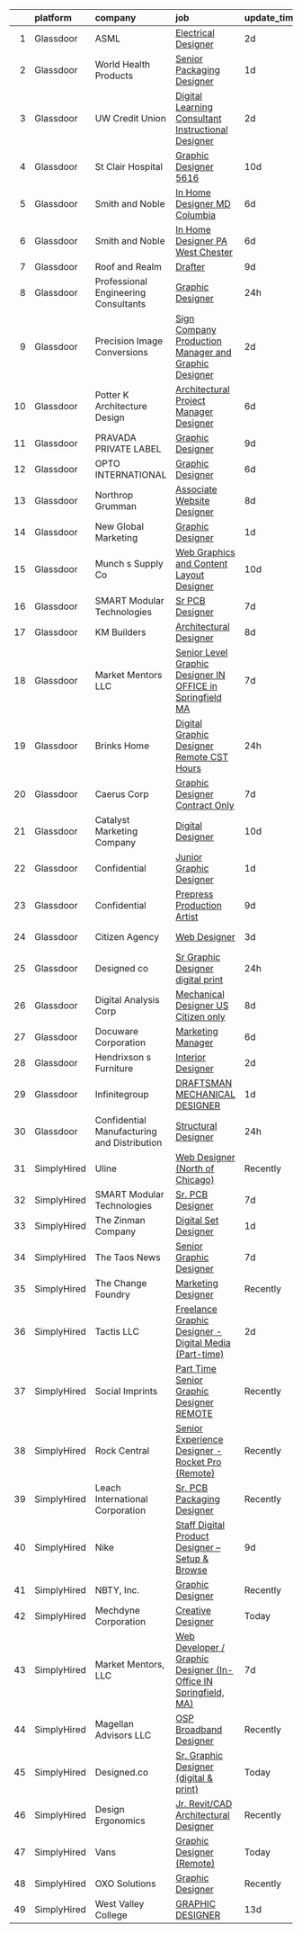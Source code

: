 

|    | platform    | company                                     | job                                                                                                                                                                                                                                                                                                                                                                                                                                                                                                                                                                                                                                                                                                                                                                                                                                                                                                                                                                                                                                                                                                                                                                                                                                                                                                                   | update_time   | location           |
|---:|:------------|:--------------------------------------------|:----------------------------------------------------------------------------------------------------------------------------------------------------------------------------------------------------------------------------------------------------------------------------------------------------------------------------------------------------------------------------------------------------------------------------------------------------------------------------------------------------------------------------------------------------------------------------------------------------------------------------------------------------------------------------------------------------------------------------------------------------------------------------------------------------------------------------------------------------------------------------------------------------------------------------------------------------------------------------------------------------------------------------------------------------------------------------------------------------------------------------------------------------------------------------------------------------------------------------------------------------------------------------------------------------------------------|:--------------|:-------------------|
|  1 | Glassdoor   | ASML                                        | [Electrical Designer](https://www.glassdoor.com/partner/jobListing.htm?pos=124&ao=1110586&s=58&guid=000001832113abb6b822c6cbd8b2aa22&src=GD_JOB_AD&t=SR&vt=w&cs=1_865fa917&cb=1662707281428&jobListingId=1008121527031&cpc=0EE5FEE5411F3FCE&jrtk=3-0-1gcgh7b42kbnk801-1gcgh7b4kgrhs800-295239279053e61a--6NYlbfkN0A_DDXJpBmDjNhNk0SonxKsswszHAivHatKsF66mYTBckqD-QpN2x_Eg5gpwpQK1THmTJrbACfz0wUOy8ZYtDPQHOR-MM2AVnp-klGTZy2IK_AOmKo5JkUVNencJc7_FZeyYhrt1uY8oW6pD_3N2RzkXQS_n4Dv5D8eMF4d1Z3tQxk1HxU34o2Jl_yJ3Y8Ef8dfuaZ_gwMo-4objHBuiuuheTD81CQ_vU97wJwjiEQkUy4DmLKWw3yYxkZD6uDcQ-ei0qobpzSIW_CJjsbXoEyqov0obXHB7LXIxV9Yn1pU5Gr7_gGFWxwt97qao81zyWpaBrLg5fO6BHhZZOmPqSAdItYX_sl6kXmRjxk6VPWRx6JBQjFV5sdGuGXL-EX6wPpWf29GCWtM0jnOsTm1aYYEzz4lV634eO0la-wnEO3LMRHlgzgU1Afv9Pn-5D0tl_slR3Yu6-N_po063KEqNmRclj5cYvHDLCXpVzMDhT3XcgrFSKs3eQ5KxlQGexXI4NkqWmlnr5gyIjLaTGF12q-Puw-zgrcAo6qPrzR9TrUaYxpsqWyKmb_AcUMljni9Mn6-AEsp1DVTgcVFzXdvejxBy-aGiRI7KjfMLN67ULrbeuauoYeEcqGm53zhuzLo__1fhBKZ7ac_P1RAskGRRQS0)                                                                                                                                                                                                                                                                                                             | 2d            | San Jose, CA       |
|  2 | Glassdoor   | World Health Products                       | [Senior Packaging Designer](https://www.glassdoor.com/partner/jobListing.htm?pos=109&ao=1110586&s=58&guid=000001832113abb6b822c6cbd8b2aa22&src=GD_JOB_AD&t=SR&vt=w&ea=1&cs=1_7d762d50&cb=1662707281426&jobListingId=1008123178694&cpc=2721CBE9C88BCF36&jrtk=3-0-1gcgh7b42kbnk801-1gcgh7b4kgrhs800-346e9d51ac82b841--6NYlbfkN0CtwOkgDuej6vPfWODMxjOIyNEohQmdYMppGq8y8dOpBjbpduG2qn5BnHZBBP0BbD5bE-dsZTn3myr-dORPETfxU9LTTkZVnC6PwBwBUm2Q_Lp8CHkIqrgNcXD4XxIIATpYfsB6InobfmQ-XjZ3Ci0LQ25Axm2VWABOQ-lZYup8_Xik72YHIqW6cLcDfGEElux1A8BGxJsnqvxqDy8O17MFmC9Yw1-T7T_8-BtMutBfUk6zQVqWINn4_iHIoiOT_XYlVJT1H0xJHWNvzURi-rIycF5gLCqYJMNzZ6fB2_SinVJw-urqm1hWPX-WeJp1KO1fiNtcCrnfhiW5M9YBHZFrrJ2GPy0Sbdxddmal6_11ZKa-Fboi5WusLLhcDlVxpCKhl4t78iWvSeXltWn00WOJiDcQDyOCbFiE5eXE7Q0bC4tO_6_GAcln0mphhLJMQklcwOjFKjDTMZ42vrT9WjMkY6HjBYJO_XARDVTV8pm2dwqCo3DKle80qRkB2LHyZ21c5z8983xmDIkNp9-jS-92)                                                                                                                                                                                                                                                                                                                                                                                                                                  | 1d            | Monroe, CT         |
|  3 | Glassdoor   | UW Credit Union                             | [Digital Learning Consultant  Instructional Designer ](https://www.glassdoor.com/partner/jobListing.htm?pos=113&ao=1110586&s=58&guid=000001832113abb6b822c6cbd8b2aa22&src=GD_JOB_AD&t=SR&vt=w&cs=1_cc8cc7de&cb=1662707281426&jobListingId=1008121012919&cpc=3ED39C38694E75F9&jrtk=3-0-1gcgh7b42kbnk801-1gcgh7b4kgrhs800-725bd54c2f78c967--6NYlbfkN0AU63H9uwDUTorMV5tE7tjdOhY5Vk5URx2VAQJgSQhP6gihrrVbwhDFP7HoAuPtJhrmjDuIcWtPhjWeyWZUtSVY4y454t6RqfzOslyfVjLYeN5LdPeNUyHU-NoSQfMY-t_ZQzOhbi3VTwdnd_qidKKXpPnzIs5f6mO6DrJaoEbxjGLtF83Q7tGpgyUOiPU18FSgx6_mbiEMbJu6fEO0UakaQYQ9m3DDCzZ_BqTrhgaTzmkp_q3iks-YiCtbKxozSZKvZtV4ybNWQ7S9Nzq1oVkTA0lZPAn06vwhykkctY7WERwpAzZ_TPpYJFE7FyqpP-ZlYyQeXCmSOxRiqpJE1yit6pWbfORuhziQacfWqrrb9jIzJ8ltbUdvnjgCKZQuMqK8RP55OBY-LfR4DX5M1pDccB1CX31pglb620s0ROl3QZCeqycnG70Oeis8LF10h7BdquKOPevaBbAKFzWMDsM7Bl7fHMzVYvPqjnwlOrKDulEMAF-1I42VN8MufgBrlpbswFlpL_IwjFN0zOGsHEF-lmKBQQxHDMNPIOBpHSyO2K5J7F4fxQya_KxnA-Zp5V_jBn-84M4H_0nDX-BU4K-19U4o_IZgEmgZkhfrjtBHW3NYFIILmxEQlD5xus51n4xEkQXLtKYcyZO3N135FeH-W_-9i3GCI1Eb-zcc0_twg2WFhOcjq52df5Z8BxBoWTVU1zlB2sUWErQwWIesX1s3sT2cuQdZORbvywqk94Bw9yxif0RIq-gl)                                                                                                                                                                            | 2d            | Madison, WI        |
|  4 | Glassdoor   | St  Clair Hospital                          | [Graphic Designer  5616](https://www.glassdoor.com/partner/jobListing.htm?pos=125&ao=1110586&s=58&guid=000001832113abb6b822c6cbd8b2aa22&src=GD_JOB_AD&t=SR&vt=w&cs=1_9850c3af&cb=1662707281428&jobListingId=1008101456626&cpc=9B9B026AC90BB95E&jrtk=3-0-1gcgh7b42kbnk801-1gcgh7b4kgrhs800-73950649bf72892f--6NYlbfkN0DZd8SY5uVsr0ht1Q_9z3qOr83Ud_uV0Elk6JdtckD5ozPFVdmyUjtNIWSXGJbn-ZoyTjPWEShLQKKGR9VR9BDnJ009y2fpynNBOvi7XAKIYbikP89BojKfVq5Nt98EREuMUUlymAGrmFNGyVtCDH1vDCnz9V95dP6-DeMaPiXfz7ASaDIkc7atR2Oi_zswGmvHFC3iYJ8P7ckOJq1giiOSL7Sy3ImrTbdxgcNUyi15w25krEJ_VCQ7WNaVbWrIfhE0XXOCmp54FHiMBgKN2n2PPqmNqvSs2kKUhzQFNHmX8PBphKCCW-xZQGxQwWbI8ZQLNQ2bY-nvg3S8BW9v8qjDayjHi4rGB6is1wOpDjyDzVnoIU0GX1ALJn8mCvhI0A06zhhwxpxNrzxElifIX85HvkzH7Q1sfr44G2azvN6vXva6u4cyBnOj2ZTe8nQcNNIiuromyxWyizjilTw6oaXXKcC1yOfo2FGpaDEe2WkoKg7NmevT025lLP8ZuqnKWwAFdN6mTeYzBw%3D%3D)                                                                                                                                                                                                                                                                                                                                                                                                                                              | 10d           | Pittsburgh, PA     |
|  5 | Glassdoor   | Smith and Noble                             | [In Home Designer   MD  Columbia](https://www.glassdoor.com/partner/jobListing.htm?pos=130&ao=1110586&s=58&guid=000001832113abb6b822c6cbd8b2aa22&src=GD_JOB_AD&t=SR&vt=w&cs=1_dcddba62&cb=1662707281428&jobListingId=1008114466237&cpc=C0660463CA5A7C96&jrtk=3-0-1gcgh7b42kbnk801-1gcgh7b4kgrhs800-bae2ea828b8b1f66--6NYlbfkN0DiteVzwxKt5XpbO_HNFaH6bkoVIZagt5NsnjO-JWf9huanGmGPZpDcSCVnIB84EOk0yzK1gmLLtABUVuuzhyzPVML-yJK3ea0rKqjylCQghmJn9V6jWOv7uyNLaKFapNIL0XpJe-Ut0UDDgJukXx8RA62imOwOi12pqg40TVu9SD2jJBRvuKwohprjpw8b-heXZB9PnOiHY3sT9pPBPrb3TZYxbijPWdzvK--pvQG5XHQ7OjSbsy7OWio-eDAKWxO9IGnOkIcWAGs_v0epV-pHxkdk8gEFJajW0yr_Ir82zhNTLtMa6GMsrZnddTOaF0FXo1RwgiM8SzEMY1UWrClZSJwwzWV7g31dRfEKmX4t_ASNtsnRUxigehLU9whFMXvow0ogB5O9dN7KBpG8BFuNFsdAWT3UAPorzOJeGPtXQWUzizgUIX_fiCUuOuL8Riryns2xlHis7wruLhWjee83DQD38WQ8UyBfBmAeuqJ_6MlP2gWk0BTIA3Pe6V8O3BA6DB35Zj1jYhvUAWabdSjjPk96UE8N6lQUSCLOcZgcGd4WpAJ1Rmvm7IJci6UTHco5FRcAcvUHrVbe9dM3wXDwgd8xIlHKyMFdssL9_Cz8mhHCIy5vmo1fJCpY-cmkhmsXXnTmRzuHG0wuKoAoyKFmz8FdDAa6FCBvQyMPpkNDR7SOA4xHjH8xGGFjUA9EYKdufW4eHUVocWXDjTLP4KBMcDjKgX4UaqZObNvzTOqraLtIYToatPmO2t-xxFA8OWU-HT7Oaubt97agTqlXZxEqOAEmL-RjbTpsh2pNsqUOdHFx37CjzE-AOm_iA1H4rY21u-MjHuN9vaJr2nN8hT1LBVjAn8WUMFqjd0gzCA4mWHA3Fk9b0KEAZt_8xyUzNArqKgQWiPPtnn7DU6A4B4_LWOvy8AtwLqqMe5CdvwOTlQ%3D%3D)     | 6d            | Columbia, MD       |
|  6 | Glassdoor   | Smith and Noble                             | [In Home Designer   PA  West Chester](https://www.glassdoor.com/partner/jobListing.htm?pos=119&ao=1110586&s=58&guid=000001832113abb6b822c6cbd8b2aa22&src=GD_JOB_AD&t=SR&vt=w&cs=1_aca40357&cb=1662707281427&jobListingId=1008114466160&cpc=AC575CBC5C44B93A&jrtk=3-0-1gcgh7b42kbnk801-1gcgh7b4kgrhs800-66d07950af120d06--6NYlbfkN0DiteVzwxKt5XpbO_HNFaH6bkoVIZagt5NsnjO-JWf9huanGmGPZpDcSCVnIB84EOk0yzK1gmLLtH5YwYMvaPmUWsoGcamS3FENnBiNY3-8YrY--hNXLBUAvelc0HUJhpBz_aOpECAKDZGqAkJMfxszyFYUmViRHdJxspiEjJ74pSgfZx7MRbQLZf30NU4Wi37skkJQCMOtYVXIugAsdFDp_cJ0p7l0vdVy72VY34rvHthtnILTTK-JbYxonOjNuchdx5kjzgEq3niMmQqXYdqNB-MkpTIeHhZl9qNFf0tlJa6MAek0iz7rQ5Mo7MHds3V8NMiitB--HnpB5PQu-i0k-IiSvpawnupR81KEulQd9OvTFJ9qZ8Qr4X-qYjgKOSzpuXPP1-5m08YXRw4oHFaa_pzRixONR2XVQNDa-4Pcgpu_MW9Cnq7RSIb-TUAjtxDthSvfKcZB65vij21buGYg8JRml0bVNcK6kC1CBVQSQmMzdJd06WousATOXNqDRab0FxaosbhfP82m7FQazBSbPcAH5vhCp5nuQ_ZU-pb4LgpFY9yjjaIwe-2GHi00oNXG6TIN-M06cAf3VVjB_QouEsA-fatNYOLPwdiPprgsUG_-ArhcegISnxgt53TpRcHRjK9qugNs5vTOX5W-E4IF5aCWjbT-FRpMdNF9lEkAKPML_eSaf0QKnaY3W-o_rNVvkzXCRt2ItRaQsX0RYpzRWX-zdoBWHFFt13Ipn6Z7okGhykOZs6yt5bA42gjmd1WQPA7zvyCP5R7JrVYOTvthRz3e-1Fy0fCOaX2O10sbi5It_g2-F3Oxh3mqRa0oRLOBRlmya7Sn9P11u-h33RKp-sIgEmA-_9B5mEbTrbprOUngQu18bkq6YqlyET5Qhvt8TmLseyTRlWi0pBTce9FZ3TfXMa0H33zPHhxYiN55Pw%3D%3D) | 6d            | West Chester, PA   |
|  7 | Glassdoor   | Roof and Realm                              | [Drafter](https://www.glassdoor.com/partner/jobListing.htm?pos=101&ao=1110586&s=58&guid=000001832113abb6b822c6cbd8b2aa22&src=GD_JOB_AD&t=SR&vt=w&ea=1&cs=1_21d053c8&cb=1662707281425&jobListingId=1008104563183&cpc=A75C95C73A4E8B7C&jrtk=3-0-1gcgh7b42kbnk801-1gcgh7b4kgrhs800-19619410c0ba78dd--6NYlbfkN0DeyJ4CP5CzwT7broxeUwKBt3co1QwKwWitRQqJu2WRZ7VTCBHWaFrM2-mYDF6aMykelSlPyddzt0YzyiJYLLDz8FR_XrEQRwalMz12cPFDpRqCnaPYYUc435AvXrq-SjplrqD5ImXKDn6vhusMj4tPu6hAmLqn0cRsEH1R65dOwkLwgPjkb5Z2iX4Em6i7nFYjKvdm9T3y58QEaI7aXuyVMUgFV1PsFifmw2w88ZdInJzsW3Js8BrvzgVyYN6mX-C0y8PvRw-MdNqAkH00vZbX3KaPuzxMdRwBBwTdExGwGPHOVjfT-1_9hDxKLx2i7cbu-5e5DsA77xpSbLN46lJzfemUjk8o4jSSUFuyfHY337Enh3t7vR6NygM9fb18jRb6OYvt6UzDXwixxMIre7S_Th8xtlOPjwUmGt-zTuP8KXqv-VKmggStWsvGMMUp2dbv0adYsOEFQ7vvekG9TH6VDMt0-ZoibFQJZxYJJ2lOb8GjspwRJlH1s6OHGzv4t1g%3D)                                                                                                                                                                                                                                                                                                                                                                                                                                                                      | 9d            | Concord, CA        |
|  8 | Glassdoor   | Professional Engineering Consultants        | [Graphic Designer](https://www.glassdoor.com/partner/jobListing.htm?pos=116&ao=1110586&s=58&guid=000001832113abb6b822c6cbd8b2aa22&src=GD_JOB_AD&t=SR&vt=w&ea=1&cs=1_7037cc82&cb=1662707281427&jobListingId=1008126074939&cpc=B7FDC7D9565996D0&jrtk=3-0-1gcgh7b42kbnk801-1gcgh7b4kgrhs800-ef0b1edd4d4bee47--6NYlbfkN0BKrZcWZIl4Os44t7-syerLVdtm9eHRQwjolF5p431ElHOJ0R9L9bQi9t6StnYxj5fV8-B7M_5fmxCGTIm4L5bslqR0Jt1PeqWpejCu2TQaSYLfbO1r5JEa2BpdAhK97cvCPah6gYoHmi0l2dRkrNhYcUBbFgaTrJEbmg6TGtxkw_qoUdMcTWvsR2qa7r7nf2hSqVJd_25Jgh3VCFXZjk2w2AYCnLKAOazioR6MHiCI-Anj0aGiDegjE2pmandJvo7-z46JRFINxzMtUL2Ejnop5GaCfvyECEtmPu5-mMqYaznT8CRXgUhYCFkpJUildgNof-Dh8-G5j1pA89nCVA2DRJMWOgB0YsmIaNfNpaJ2TkvnBQ6Zi_HRR-qevc6FD0LZCnPexhBTNwFmbZO_IahZO_2j_e39DXwXhWEeCUpN1yFrLdg-2sNOgb8jqi6gOWHNa8WBrBL6chv54CoJ9OGI3h-nc7Ha49ieLuYHKg5jODNdOl1VFJMt)                                                                                                                                                                                                                                                                                                                                                                                                                                                                           | 24h           | Wichita, KS        |
|  9 | Glassdoor   | Precision Image Conversions                 | [Sign Company Production Manager and Graphic Designer](https://www.glassdoor.com/partner/jobListing.htm?pos=111&ao=1110586&s=58&guid=000001832113abb6b822c6cbd8b2aa22&src=GD_JOB_AD&t=SR&vt=w&ea=1&cs=1_08c30fe2&cb=1662707281427&jobListingId=1008120881295&cpc=8D7ECEA3288D8B24&jrtk=3-0-1gcgh7b42kbnk801-1gcgh7b4kgrhs800-b1216d2c82c77040--6NYlbfkN0DMp0Awn16mGkKpN5etJiKPFBIc2DkQtTv2MP688W9lhj4qUYUN-49cIXQ-bNC7Kl4V_P7uE1Ukm0Jtbuklsa-VRAaFlPPCtpCiSKriEIqQtMhj-G3xWf1f33n1EeF6VUjsnmT5rMmO1Qi-AjrF2Y70ysc0s2B1S0i33YDrxA1AOK4HFhij6JCQ69XUayJO7xQABKCTeFUhfkU7hkO5tOWRxWIq0gGZcVq5JF86LH4EwT-gmACo6y1ITdozE2qP8tm3HHVgWjG75JqdsoS_VB7EpE4X3G5rV9RXT2ZIL-h693jLIND5pdqzlhIkhr-s9ywz9Y2TXYT11EtE9hMdFSYflifQGu7SNJqqDbocRuNosQyi7gBSYrnkyYGp8_CfDdVgajYFuuDKDMLwPvAZzSQjbIY3wLTzY2x0rnQhsur5lM-5xuqPUwUVmi945KSBMxcmCyvU_u-mmE13iES9qCBSs-3n5PKOV9t2anf2FIMiTQFzl_4RcTD-XSAjICek2ztTQnvxbo_tiw%3D%3D)                                                                                                                                                                                                                                                                                                                                                                                                           | 2d            | Tulsa, OK          |
| 10 | Glassdoor   | Potter K Architecture   Design              | [Architectural Project Manager Designer](https://www.glassdoor.com/partner/jobListing.htm?pos=112&ao=1110586&s=58&guid=000001832113abb6b822c6cbd8b2aa22&src=GD_JOB_AD&t=SR&vt=w&ea=1&cs=1_f427b8a8&cb=1662707281427&jobListingId=1008113952930&cpc=C3B7A9C60FAECED3&jrtk=3-0-1gcgh7b42kbnk801-1gcgh7b4kgrhs800-392bdbe44f509929--6NYlbfkN0APToHrk7ILONyRglvlT3LJMO76dZGJsKlG8WQjsY8CqzJJDeCOMXQi1JtQ_GKLdF1s_owpWKvCFvUaBghwncXa1HFrNxsmEXy7tFdm7nvO8SUqUbZoU19Uto-CqjSpkSu_7FHlIsC6nbX7Elsy40W6jevMq5BatJdHxm9FX7cvIW8BRe5AnbsZBSdfQkcx0GzwzPl46x35KlCMgsLdu4YgsCs8Kc0Tn4yPVvTnRY3qF7BF3M3ACxfG0Gz9T7S3Mq8636Hpm42TUCeN3FNkABvGXND3Af2clcMLG9gBohpjCePHpu5qrrVjm4zXX3WdmJpJBMSR33QtQ-cgC-hMGbD89-l5XlmJU9pevp3FpsqnOv4iSWhWtMsLvD1zK1Y0mrKKLf-GPqP-IU7bcK8pCOSPv9SOStsyV-fZqZNIqgZJWxnxeaDHQrM1O7yC6y1EYTcvsYZZUTjG8w5TLq6PpQUBb1OGQSGNpsbI4at4spmoCOQArqVMWaz1jMZh4FnPl189s7QCw1CaNDoDtrw-IkyP3GONC9s7ZA0%3D)                                                                                                                                                                                                                                                                                                                                                                                                       | 6d            | Wilkes-Barre, PA   |
| 11 | Glassdoor   | PRAVADA PRIVATE LABEL                       | [Graphic Designer](https://www.glassdoor.com/partner/jobListing.htm?pos=117&ao=1110586&s=58&guid=000001832113abb6b822c6cbd8b2aa22&src=GD_JOB_AD&t=SR&vt=w&ea=1&cs=1_ffb20837&cb=1662707281427&jobListingId=1008104329062&cpc=5CA9BD77314560C7&jrtk=3-0-1gcgh7b42kbnk801-1gcgh7b4kgrhs800-cf84e4907f8d148c--6NYlbfkN0Bzkuy17zoNwKMVjyusHhR7JNYo3SmelKzW8jp1Pa4Tk2raGOEy5KgPM9sCKs2BW3mF9hyzSzciup-mNL_vMLgVx1kNqnBkH8mK7mt1wZZeiAgqq0hcEBFsteJ81MTFhNAh-c32UGtJzibBI-xt35rlhtsnk_tKuUjKTjBMfAYeq0WR2wUNJ9OCtRz-AK8DYWuRO0dwTNGgYCv3kX3dDmTkrBbBI8sFd7robxXM8tBV3COajL0iOW02aAawkM1E8B1fRSNDfY1AzG67lXL7-6rxFawZFZbuqiAABk9VLGwI1WP1Vsr9dAmIF9X0GkWrEgVRdBuPSqA2-pymOKekhGfADTXgXCEjXH0CfvGw9fQsYQQBzMQkL4tZP6gp0I0vndlJwmSiKJj844S1WZhokU4DMAUOBTpMn0ocsilqxCDMQIBALp3fIjJTa0h2BHZwDFDI2th7ukJmIMAZlBNRTirk3GJGuVtivY6J7CMlfXSRWdv9YEkgebv5G7ydxRIFlzo%3D)                                                                                                                                                                                                                                                                                                                                                                                                                                                             | 9d            | Fort Myers, FL     |
| 12 | Glassdoor   | OPTO INTERNATIONAL                          | [Graphic Designer](https://www.glassdoor.com/partner/jobListing.htm?pos=106&ao=1110586&s=58&guid=000001832113abb6b822c6cbd8b2aa22&src=GD_JOB_AD&t=SR&vt=w&ea=1&cs=1_b28badb6&cb=1662707281426&jobListingId=1008114454416&cpc=9C4E0D792DD2EC34&jrtk=3-0-1gcgh7b42kbnk801-1gcgh7b4kgrhs800-7d099d590a8d0cae--6NYlbfkN0DTXEPot8bQs6vL-0KsHuyeBXsp9NRYqLssF11gmcxF1FPK71qYPn8Ryec7son9nZXBacyyZR0tUu-RhjyEujjTIlOdn9t9vujwS_Y5rLSSOgo3_jNg51t1MNtzthP8DlMtE80ugs9pi5sM0RBlEdWkhWUgV3TNpODv46ZNwrD5PXct1jAeBhojtKzUad7l6-LOTk2v0t_ZyMq7IPjXhVLxn6_0w7WV0_qZ3KV9KARfxQUQstd_gsPS0D-ypqA6skZFpGk5y9h507caDWF8ZPQqleypQPbIv1inXtIKtQkaV3GkHoGBSn_KnL-0MxFFf5n9XXT4m5J_hDOcbtGOn0T4bwAxXEEunScpHw7OqkjK4J36P7-bVmYAZ9O9NpKEN3fueSEnTaMchwnKgvCX9TQ0D8Rt79p4_WnWLuurgTHf13Gsj6bVWQbGRVRZVpscpYcs4LL6jPZ6jIShC1xIqZUHK0rrOIc2sKrLnF_YF1RcQQI_ytbIaSrIFTi4YwQO24c%3D)                                                                                                                                                                                                                                                                                                                                                                                                                                                             | 6d            | Wood Dale, IL      |
| 13 | Glassdoor   | Northrop Grumman                            | [Associate Website Designer](https://www.glassdoor.com/partner/jobListing.htm?pos=123&ao=1110586&s=58&guid=000001832113abb6b822c6cbd8b2aa22&src=GD_JOB_AD&t=SR&vt=w&cs=1_e4df20fa&cb=1662707281428&jobListingId=1008106130167&cpc=9FCFC59387E3FBF4&jrtk=3-0-1gcgh7b42kbnk801-1gcgh7b4kgrhs800-5977382a0dcf121e--6NYlbfkN0DPf8Tf_oakpB62WadId2dzQiWExtALTi0lpCM--zHBL1trAzPQuAwgDIBcPqMXQ2k7wuVIE9-6zjg1yLaIN6Wrn5wqOybdxv4uGT_NZ6LDDTHHn3-DGZXl9KX8mdmyZwtnbTgxvbpYp3vXdS__ePFDDC_C9TcIobtsR4qgnEMQlq0MOUGF3WZDQOvj9dKXLK9AyzknOS7vgiAt9U9dbEmAk5de7ejMrEKNDouJ-WA3Vj9utPQbEOy42y_FBDBaOZMfn42BcED4fwmLTCwDl58n0qOtJ-Yc-5XUnWnpvzye3jr6Iau8I-8YaNRMSE-ffgn8gZs44OS_DGmnpatd9szUCJF_XrZ5NMfcRD1O9wxpy2qhfGTwpakMmyVPBucRwMuXJmWFMjUh7AEl312AtcDGa4HLBPQbE2T9-mTLW5NA5_V5mR3xLtr1ylPFkt-QPORN14cs9ZkDeeCLZQpHeo0ddZ3JU5xA-9MVhmPcz5suh7bMF0BozR7PO-o0L7uXQrpKPu-VwZ2FBfJwplAIvRU2RgR0Y3qTr2kGN1NgDFYRduVpeDPGHdTnWKWoGO4VxuSav8NeGMAHseQ0L-MWQNrEY1GXbvNB-L559XIvX7TafhXyOD7ApLh9STNV7lJVPGPernox76o9d_HM_u-IiJgJPM0XiuPJI44AX-IK6HkhsWmYwqM05mXsqm2gwxOsnA9Ym2W03D4kit_k74XXH-dkWQB0SM89pQvF5Nd7d4dUUUYiagytdz0DHFa6nPghcHVx51XR7kTdLs0f2LufCyPKqTtfxmdqXOBaAFWLcR7-UiWKNx9XTViVVaOgEJ8qBrEruK8qIdS_iM_ggBENHnQZCz5I5D0VwJE%3D)                                                                                        | 8d            | Walpole, MA        |
| 14 | Glassdoor   | New Global Marketing                        | [Graphic Designer](https://www.glassdoor.com/partner/jobListing.htm?pos=127&ao=1110586&s=58&guid=000001832113abb6b822c6cbd8b2aa22&src=GD_JOB_AD&t=SR&vt=w&ea=1&cs=1_cc5e49a3&cb=1662707281428&jobListingId=1008123328830&cpc=E612658DDC0BF6AD&jrtk=3-0-1gcgh7b42kbnk801-1gcgh7b4kgrhs800-10f9ed5199c52fbf--6NYlbfkN0AvCnzKFcolx9sYukPWiUyHZzbCI77xbdIjVHYqrGaS6Tb7hD30iGxpp7coNut0QlPzTayGkU8sU1O6IcIPaA7YWe93436xPZ7Ik2gvxuaxbFz43DCGmrHns99poQe-rdKSMhdUn9wQ2IQGwCjLBdwEkYZmoIEI-2W7OLsKeqKl-c_HMkZSkrZNbzwYlPNbUikIe0EKEwdpM66uDSExJMwfSG-S7LtzxowJI8t3rXSq1mJjE3ZcCsqZLSrPpFirY3vVV1XB6etX6ECl9xlB-NPFzzXZKVd-0vIqZAMJBF_oToGsVFON3hgrtm4vVlOr0ARuZ8-RzXL6lQP_VJjeofCXjWQ9dk_jm8n81vvAy05vhS6R_fJpJP1ekmRHq3PP6NiNefwIQZ_rBsmbK9PYUarlKtJrLlRGsK-i21RFza4mpLarebVILuhc1IGpvcK0l1t8SuagkcHEW77H-80gDjZ_hC_Sqo6djucD2g9EGmnhQqR7U7Jn4O_n1FwuzHddZQiQhYYGS176CA%3D%3D)                                                                                                                                                                                                                                                                                                                                                                                                                                               | 1d            | Drums, PA          |
| 15 | Glassdoor   | Munch s Supply Co                           | [Web Graphics and Content Layout Designer](https://www.glassdoor.com/partner/jobListing.htm?pos=118&ao=1110586&s=58&guid=000001832113abb6b822c6cbd8b2aa22&src=GD_JOB_AD&t=SR&vt=w&ea=1&cs=1_6cfb4c18&cb=1662707281427&jobListingId=1008102125315&cpc=BBD3998271896F64&jrtk=3-0-1gcgh7b42kbnk801-1gcgh7b4kgrhs800-c596ecb2f18ed45c--6NYlbfkN0AC_BE58DdNm6PAxmN_n1Qw7ky9xDBjYzeRagcL38_HqcUiv5xpVo5uE4-bhaojKyFw8kmMebU5M31bjz-gZ3SJ5zER_jpSB8abQQtkHQGdH-AhMv05Q8NBXGxOdNnQHuAvycVtSSPyuhTWOLSOkBWUjxgbqF6BgRB9XLU-ihdf9BMxJGMxsB_bGFOC0_mQ78dXg-Un2CYKegF_bQc_6F0OmkQlaoMFSNAPz7MAqAFbIrN0KukPA8Zgf9fiS0ALnPWkc27Z8EP4-cQpF_sgSk_-cCeko9gmsl8UhGw-5moGyvXhnfcXiXorPaHo0WhSwI9gaKc4nc7lUb9vcc-Co67ZZfa3RnxGZkRmwJGaFBZ9m0D8NFQUmffw2FZK_m5LT4NgKKW5FrK5_FVWaNmOuIJevpubgYDW1avXufnwN9Qlg7q5jv33MwNeyxbSNdXIaRpS8qnbl0ZjQWZs110qXOocdAO45qjqraRYOKo1NWgqOHd20kFrqawZmyN4kGg2tcjG48JbDKVzw2Q72E68PmONMjjfJUYD0La_zlN5YjrwL4gL6xzqu9IOaLGM2Ans4rk%3D)                                                                                                                                                                                                                                                                                                                                                                     | 10d           | New Lenox, IL      |
| 16 | Glassdoor   | SMART Modular Technologies                  | [Sr  PCB Designer](https://www.glassdoor.com/partner/jobListing.htm?pos=107&ao=1110586&s=58&guid=000001832113abb6b822c6cbd8b2aa22&src=GD_JOB_AD&t=SR&vt=w&ea=1&cs=1_1289dee0&cb=1662707281426&jobListingId=1008111961381&cpc=30932284F90C76D6&jrtk=3-0-1gcgh7b42kbnk801-1gcgh7b4kgrhs800-0efe3bb1c5a7e602--6NYlbfkN0DU0hQ68U9XysgD8xLAo8wvrLRGJ96luuL4c_FGLRiu5iiL_fUKYx4-7IUKzMKaXwUwWe0zG6N7Lo8SXMCNvCH1ik-RfwNChKb6QX-IP0QW2VTjcl_7jFet8UVQ-883jszAm5jwZ_KvlNXtm84aRmW97rXiAQtQtafDUKZXCL-A0PUraw-2MkPg21Se36Vhqa_D57dzxW9Cg2ep6fzJGd-ns-gln0dF7Ch8tcjDHvij0izJ4IU6gmR3EexMgInjsLx9sCT0b7CQtS1yoJTshp5VkF3e1yFMzlYrw3ya2TNJSOB9phwmvBkW46nRAQx78rpt7L_3vdZA9rz4-ojWBh9Edw7ByflIlebqzg2FaeBhtNTNPDDMNuwzbvBBRU7AuLn8aCtIqN0GKpTIEU9szTxqWQHOm2Dx9yOufwwezwg3dgbDB0RYLJZ1jsxwklIdzunCB6mzKvVQylTMVMMZOW_hC9MDF_4IXrs9Klh-5F8DkX6HtqLo-su2RkYjlQDTkS5JxBhkiR7dOg%3D%3D)                                                                                                                                                                                                                                                                                                                                                                                                                                               | 7d            | Irvine, CA         |
| 17 | Glassdoor   | KM Builders                                 | [Architectural Designer](https://www.glassdoor.com/partner/jobListing.htm?pos=128&ao=1110586&s=58&guid=000001832113abb6b822c6cbd8b2aa22&src=GD_JOB_AD&t=SR&vt=w&ea=1&cs=1_3fa103d9&cb=1662707281428&jobListingId=1008105930955&cpc=859E8375EF74B3CF&jrtk=3-0-1gcgh7b42kbnk801-1gcgh7b4kgrhs800-b53598cc08c0e152--6NYlbfkN0DtBUMLiNdjBYTdh3ST4dqN50oFV9DEGevI56jyFvPQB3oZHPSpn8AZR0cZd7ByxhPYoYqNEnqob4bTWIOfjsW7cLldU5JKdttNYFsH3Byv9v0ZtRUDQPg9VMu-dujLbd-MavHcMOw4cZ91OpzgGjYdpXIUcWf4cyN8gHL9HJ059x0Ptk67JpJwz_igfSSEgsdbD0GFqCwI9alIyP0LChx8IJMC1RcTyik7FEuXmF61LcvcYN-s5TnF7r6RIV8IFjp0OMIAg7RxBl5DNiKxxq0gJoY-prcd5NCifEcddTw2CPEXjmU1V2mrkzcVqXI92Xwgged7Du8O22YynGq4Wd10kyQut_G2KJFSD-gqIyPl35qX_df__MYsNhXApSH8J1LqYzkIFWZ8Tyqt92nhrx52w-xhfZ4AdrmfMQg14rnv9wy74yxG0U26FSTXbR_4I--tef9IZuJ0pHEAXUfTI1PG1mH5kNIYWZnjZpsO_UYAfcgCIY-ZV9tmQqkUdjBbZlfd5YEGH5jKsg%3D%3D)                                                                                                                                                                                                                                                                                                                                                                                                                                         | 8d            | San Antonio, TX    |
| 18 | Glassdoor   | Market Mentors  LLC                         | [Senior Level Graphic Designer  IN OFFICE in Springfield  MA ](https://www.glassdoor.com/partner/jobListing.htm?pos=102&ao=1110586&s=58&guid=000001832113abb6b822c6cbd8b2aa22&src=GD_JOB_AD&t=SR&vt=w&ea=1&cs=1_830f62dc&cb=1662707281425&jobListingId=1008111320209&cpc=88771BF4E7F5BA02&jrtk=3-0-1gcgh7b42kbnk801-1gcgh7b4kgrhs800-6e7a9be149af8b9c--6NYlbfkN0DrgQq5ECBajiuqohNCSf6c7_2Cek-sBUhiO2bmmkiCIcpzLyXLzEAobB1BlljXTQYeRDkEe9Da0WrE3niRBRErVwnKWMW-V_tJxNQ4UPHhP75XU4wGuqs0r_oL92-aWPAk-DeqLYnACAeU8dOYDwy01NOsSgdULLHwhFVB1BvfuXWg_-59QgRwwsVPOGPB2bdt77a9Z_t8Ltx6JY6cZ31XPuD3QBxWb_RWC_XMqB71iLxfJr22B4G2_P8W9BBVEfEicpUTRQlZ7gC8qKLkPw942qQKiXZZojby2a9hL1IHpqW08vbxVRD2czEosQ8Vdz8OuxDJ3Dr9FdNISKlHZFhqUSGcZ1GbEqhpjYEe4u8XXd_bGfGrhyRWf0uqpVPval0MS8NnnrmvHtNklpuJwV-fnkMpsCRKjB1QrhfPP7iU4cWdNBmw4YQGvV6H68j2qBUD_5NhcUX_CE3qtX4wzaOspFXrMgX-C0fQ8Nvl33w8ng7VCOWjwDyDaPV9J9qfOXfrG6l4mF-UK4WDj5nAWwLZ)                                                                                                                                                                                                                                                                                                                                                                                               | 7d            | Hartford, CT       |
| 19 | Glassdoor   | Brinks Home                                 | [Digital Graphic Designer  Remote  CST Hours ](https://www.glassdoor.com/partner/jobListing.htm?pos=121&ao=1110586&s=58&guid=000001832113abb6b822c6cbd8b2aa22&src=GD_JOB_AD&t=SR&vt=w&ea=1&cs=1_809630e2&cb=1662707281428&jobListingId=1008126450961&cpc=F793441F64F6F721&jrtk=3-0-1gcgh7b42kbnk801-1gcgh7b4kgrhs800-db64cfb5fefc340c--6NYlbfkN0CFWbPHwS__ntbuftWx0wHjeeLM8asRgksNePDVT5DIn-oLoo36q85In1MftRwtY9EWm5rvdwbYCZ7idkzy0mkeYbjqppL9TqCr3aJaeUOKrlkC3x9sE-gz41Jq6D9eP5urS2Tn4YCbGj08qB5iFlmt2rMX2YYOWL8lJeG3B-WbaYhHCLZv92PNHL8zYbwAzuhc3LSL3ssARm0ycpY_XZIdhJtDkrrDl1rydQLymOoxaA97FHXv7Lr20O8qOl1bii0Q3RufIgLnLv5TlbAnrlvVxnrC9M4Iqsh3XuAyK35rsr3QuMCF91PQK-nrxR3Fn-fBnD5CHU2s_LrC7uzrcZB-tSXAIiB341uV5M2kRX2kqR2P1VKrqigmnRkZkCgX2G4YgKIvgSteHy6k-30HmBMHnqYSBCOWV5rikoFGe0RfPd5bMP3Tss0qurNXXBZBkzmal46vrP308otCZ8OA4V-j0KTgc0yzAuWRzRQ5uPaf2XJP7h_RF-5dhjmaRjM911RhT0yLsh9okw%3D%3D)                                                                                                                                                                                                                                                                                                                                                                                                                   | 24h           | Farmers Branch, TX |
| 20 | Glassdoor   | Caerus Corp                                 | [Graphic Designer   Contract Only](https://www.glassdoor.com/partner/jobListing.htm?pos=105&ao=1110586&s=58&guid=000001832113abb6b822c6cbd8b2aa22&src=GD_JOB_AD&t=SR&vt=w&ea=1&cs=1_95974ee2&cb=1662707281426&jobListingId=1008111767016&cpc=6B0FA7AAC5A92605&jrtk=3-0-1gcgh7b42kbnk801-1gcgh7b4kgrhs800-df7a64031718afd8--6NYlbfkN0CQLQ6SjEM4-x_iaeNlTeM-6yl7yfOj5C0XdZ0mkb-oA9kgtkXcXXjrGeBeG2wEdgnbSOP-5_zh-XMedZfvspCXmGU4Aj6Q1cAUKuDRurS6aNpCf-JWf3i9EwGF7lofJctr5w4kcM0qrjvUP_YtDLWAofltNqM1UEZx-PMjZiJMSzm67SAGiY0cCZtvkOsllZMdrmYwNPrANoBzGnG5S_B_xxN6dA14TMqhBJaS5nV1XRL439_0oMG6TMXIpKzN1lhhaLnehYe0Q4xtgGpMKeRjWCnsHUd2hCn-YI2Sdz1vuRycQDGQt56_E-yIZ1wH0aSoUAH0DwA-_zTbOJ9sqBkjD44IyY3l-DUxiM_LeQeX2v9funpzhzRgnQmc1suLArIaM9zjMCdL-9Qy2Nm1A8iS8YFvrwOC-967CIPSYokmshI3jAueeAcD86rJeX2A2rBwbnkvaS--lyNpypEdqzPAw8vD_ggtkjcsSv_9Wv3beP5v82zrxHlTDgJHErOFBvYysW92uA1kBGbQzj4XciTgBjLPJD78szFSxINuaCht5Rb3dARTSCa8ujYaJrEh3zk_CGychJPmuMDfonyJ0ChoAJwrlvpP3wfPySk-5rGitkEN1YKtSXhEQIdKFty7LVa-Mw9NO3bNyyhmuahl5kBoGvEBdal3IvFwygra_su23A%3D%3D)                                                                                                                                                                                                                                                               | 7d            | Arden Hills, MN    |
| 21 | Glassdoor   | Catalyst Marketing Company                  | [Digital Designer](https://www.glassdoor.com/partner/jobListing.htm?pos=129&ao=1110586&s=58&guid=000001832113abb6b822c6cbd8b2aa22&src=GD_JOB_AD&t=SR&vt=w&ea=1&cs=1_a8d46658&cb=1662707281428&jobListingId=1008101377438&cpc=EE7F0D06914A6BE7&jrtk=3-0-1gcgh7b42kbnk801-1gcgh7b4kgrhs800-1a74580b42528bc9--6NYlbfkN0Dxjg9yioeINLR4kFixm7hdrafLWFZLB53jcQ20GCyOZT6Rd4ntmA094CikuqUHhBdLei58q5GoeRScJAi9HoUmn3YwFcjf0FnxXDN3njaIni5f1ya9TC1Z6DSYSLSP9iodK106UEDxOUAcN2QpsI-mhVTPg4nYJEWOqXpsWk22Nr8yh0rnhzp4YzNw34cWHjFvBxzgpt7y0opqY-EPGteqlVL0k25elcBPuBGTafGxUNGHB2O-dAlOxAHu1CoG0YAOaudYanYuB6Nf6jaSomof4NNSLxZ4aO_1_E4hYDjtqKvG3nfFBzbEbsLasfR0gGnYzT48EQtPzeWw6hzdagrkpoiaoCXZsMJ8Gn8isLoE7kRv_hIuMkRQjdOorBAwuFVDLvp-MStPwct0SskRE1X9D7Fjgg5r7BKJHRDLcaLjsOfGlCOLT9EdWNAnWbhKMTX9wUWSR18DBCsoXo3eqmfWFj1RQXyeWNrhIakxEuTDsZCcp0aS3mUUxCMPkmJrjPo%3D)                                                                                                                                                                                                                                                                                                                                                                                                                                                             | 10d           | Fresno, CA         |
| 22 | Glassdoor   | Confidential                                | [Junior Graphic Designer](https://www.glassdoor.com/partner/jobListing.htm?pos=120&ao=1110586&s=58&guid=000001832113abb6b822c6cbd8b2aa22&src=GD_JOB_AD&t=SR&vt=w&ea=1&cs=1_847146d1&cb=1662707281428&jobListingId=1008123210648&cpc=1CBFC3E34E2A31FF&jrtk=3-0-1gcgh7b42kbnk801-1gcgh7b4kgrhs800-1c9bcc33ad70421a--6NYlbfkN0AmqJ7AeIJ-lTJls7-mD9_KSTPy0ij-obPvjuKKTWlFkFGwi8c4YOI6u9tlvvE_CANVAuYsa4MGbQCoUNwgazspWIyOIgvYTkzgxQCewe3cHs7vwCiBJEq8D-jmXSC9bk0IAR38RyOs8EEjSoQbt_Yqe5zWg8lIwNIaAsrPXdWpz1b6XpT0vlrd8EOasXuCXJg4RPwFJzBPuxOkHImdYC_Xpwi2ZiF_ijQKEbNVk9ilLZR2CTCKkooxiTwxiLZSJ7mVJeq_XKDMumYTMcz9srn8BHk3Y6518yuv6X6_4shX9jjHrCzYBzX8ndXwCkVGNW-q5dlXuPlrht4DKOEJtoHhKtEB_81I2oaeFF-GJ8DWDUx4cViMfJkpLWAyIM6-WW6mAdsgxup1x4EDGJ0W3V69FCxOaHxkGEZIgXc47C9wF_aahUBGsSlRGhOc-lPixY0zVYi-4q8EHADOA9ZzgXGxXzwd06Yvp157Pkgq39ebVQiqJX3uv1YSXFrxEQgERDg%3D)                                                                                                                                                                                                                                                                                                                                                                                                                                                      | 1d            | Remote             |
| 23 | Glassdoor   | Confidential                                | [Prepress Production Artist](https://www.glassdoor.com/partner/jobListing.htm?pos=114&ao=1110586&s=58&guid=000001832113abb6b822c6cbd8b2aa22&src=GD_JOB_AD&t=SR&vt=w&ea=1&cs=1_075c4e13&cb=1662707281427&jobListingId=1008103476646&cpc=D2BF7344952679ED&jrtk=3-0-1gcgh7b42kbnk801-1gcgh7b4kgrhs800-7b28125eee794699--6NYlbfkN0AUEiE7Ib0w2AD8pJoy6oa0fMBpRJo1ZnxBl_mDugTad9m7JlUKFZFc5a-t7yj_01YQRqLmtR6277hwbO6Sf-UewnUX-1gMX4iIjlU_O5eO0Q7jtS1XIt4xqHfj1ftxwZQSxUr8hcryEhwaqAFCtC0CnQpgyb_KlrW6EQmWKJ7EQZqvQUXvyFyMUI3aUbfULKilflHov3mYvl72BYMrPdloZ87RwJSnj8qbpaYO8bZqWoqljUoah0W85QqUjt_3dMqnl-E0vjslspkeIa9VKy7jhApW5vsDD0FZ_PbOsCR11Q6NJrQ9SjOcuzxfJniS8Ts13HrshjoOX16tPMU216pVN8JNWu9jcD1jxV0T6zY6R-yVQkrkhISQv2nW5J_Y3uO0JbwZp5juHH_GMW_RsdWS4p_sGP9BUGKWNY__dHS0Brj8JH5Xdq_dS2MBA3GB4jC7milhwUHuccDj3nNYXCV5DFsDj3D2K4YCuhVXZyAXceAb3vDjCLwiO85Ooi940ZFe0VFs9cJJ6YKh0uaKIh6H)                                                                                                                                                                                                                                                                                                                                                                                                                                 | 9d            | Monee, IL          |
| 24 | Glassdoor   | Citizen Agency                              | [Web Designer](https://www.glassdoor.com/partner/jobListing.htm?pos=104&ao=1110586&s=58&guid=000001832113abb6b822c6cbd8b2aa22&src=GD_JOB_AD&t=SR&vt=w&cs=1_9dca5ab3&cb=1662707281425&jobListingId=1008119134571&cpc=273888D55B4D9BA3&jrtk=3-0-1gcgh7b42kbnk801-1gcgh7b4kgrhs800-4f156e9c19c8d85f--6NYlbfkN0ABPR1SXVqYXME6Y9HwrdB1ZS5I7uEvuiZQQ23aOU9KTSUEQ2WHnjqXEbws5t88SbmeWWUnqBUweDBfv3jgPAT_yEx1ZSopAzoXYUidX5JP4RSp8v4kNbaODIRLLoaJty-UiuGsLZEyYy_sJVq48YSqx5isNJOWThO9q0_6ZNoiSCXsLaUMEgJJWn_j8pHM0yuyNha7vwjDgLUxZXX-6YE8x1F_OIK4meQ4O87YqbqZ4icPM4TO0aB-lPk0yHFhzacIcg0i1qS4EXB6QKqsA09o4s8h860UwRxLV_KyO8jwMqSW20YJi82FXbY5RzdZ16rXq4_2jXzMo-0RHGhOn8_4ENHT812NGy-4z_sNTFH3okcklbhxtM8IIyWQdRFUBXEDnRnCY2v8LHq_0YWAY1jZj7yTNGUNDWeP-D7MfYmm65O1l4JG4FoaFp4nB8xrtTCN76GpoKDicg9ked9JRRgg5esCuLjmNIPCjfwLt5p1NV8kTI4Klfzql6LypMKdqfJYFUP2Qeh310jNlneyDwcFeo0kC4ayYchM_7HQw4rerQ01ILXbF19zPRkfNSMh64PW3owh_1yUmVsbRCmaKbmwxAi9QCqY_QLTUNEpqWVmtzFQJ9CGi2gDHIqqOEx-4EdGpFLmYYGdeA%3D%3D)                                                                                                                                                                                                                                                                                                                        | 3d            | Knoxville, TN      |
| 25 | Glassdoor   | Designed co                                 | [Sr  Graphic Designer  digital   print ](https://www.glassdoor.com/partner/jobListing.htm?pos=122&ao=1110586&s=58&guid=000001832113abb6b822c6cbd8b2aa22&src=GD_JOB_AD&t=SR&vt=w&ea=1&cs=1_0af17651&cb=1662707281428&jobListingId=1008126505241&cpc=39721386339D0809&jrtk=3-0-1gcgh7b42kbnk801-1gcgh7b4kgrhs800-d9d1ead5f4d3eb5d--6NYlbfkN0DPAqrj3zguf5f9_zD4FO48bGoD2SANFpJ6Lxm-FpP2K2ypZMvNPYqJNNXOJ4eWmUlYxvMxE4S0pULBouB3HCQLHj6bwgtBjhR4jUk8ahbdhPv-0v_g7iAKR1MaQlCf7ufYpnGuesaTAsThdNbl4P5odWk5QnN4ZKWsezu_ui8SGWNCq4ubllh7jnNJ6R-iQUUYLJnXf8-4O_KH6zbiRqI--Nq8Ktg8SPhypRYLCjMVF6h_R3jdC_9LVpITx4b6natV8SzIAK0M3QRV3pIOXeIAFJPwMhz8XyKlxkegJjEn6_f7nXjNoIWr-6z-qaER0XoWLGNopqcfIpIjWkmc6TldE_XkXygXXzF0U2cT2ji7YAu87K-xP8oMCDxASJ_VVIS_a7vAmv9KJ_yCc-_xhFDNagJWppaxmmxn_tC_SvDdE-0aTBqJtz-8eTnchMO4WGnZxPyHOLmCtNll-Vpnb3l4v5NK1B6h3MKEOxKKG1mQFV5gF_bPKj1_LzQZ8krYhKaOYsXYz7DrgQ%3D%3D)                                                                                                                                                                                                                                                                                                                                                                                                                         | 24h           | Remote             |
| 26 | Glassdoor   | Digital Analysis Corp                       | [Mechanical Designer   US Citizen only](https://www.glassdoor.com/partner/jobListing.htm?pos=108&ao=1110586&s=58&guid=000001832113abb6b822c6cbd8b2aa22&src=GD_JOB_AD&t=SR&vt=w&ea=1&cs=1_b84c4936&cb=1662707281426&jobListingId=1008105794299&cpc=6646342CBD1E433A&jrtk=3-0-1gcgh7b42kbnk801-1gcgh7b4kgrhs800-dfcc30963a3da609--6NYlbfkN0Bo_CM2a8GgFIiw_-9fb5ug3xmG_MFCzpxBl7ntROtVZbMxiiAjE6Oe7LvsHoFToiTvGnap20BakaqCVgxT3ghu42ogDwQpJpjhhd8UajvvHncetuZweD-MnjKgiBNJV0WKSPZFE1wYA9QUMS3Go_gwFO4wbjtIlOuEP29Yrg0e3quKzm_gRRur4o1utZJwNY8Qmju3zghIIHdW3YiRS1fohTJEr0JOeR3t88jH7vvn5mWlbLTpp4izWfM0erlLV0dOdfM_bGxmpKZDkNP0Cz6k34TFBrbbR72GKJ9bc_ymZuSgqszUMV00GsP5VDzcZcphTuB8nKDTUiWn_Riv7UcUM5JxGfAMaUr-5WDTvYxSC50CZ5YaBXh3fVLYc2d8dg-73ZmN-fVCS59lUu6Jm1E6GFCPfUYJ18PgIRzEh9k2YDjzGN_ovXCUzV-3OTR3QFG_A5c22yH-5yMHWYpDUmQfUNXLtiXoM6y78ol0dJpy6mUtwBp1VgwcX4-AgVI8DDRajDops3afvJl7_h23z5ajNLISPqBOjXk%3D)                                                                                                                                                                                                                                                                                                                                                                                                        | 8d            | Skaneateles, NY    |
| 27 | Glassdoor   | Docuware Corporation                        | [Marketing Manager](https://www.glassdoor.com/partner/jobListing.htm?pos=115&ao=1110586&s=58&guid=000001832113abb6b822c6cbd8b2aa22&src=GD_JOB_AD&t=SR&vt=w&cs=1_139747f8&cb=1662707281427&jobListingId=1008113694153&cpc=59A08338EFAA3B82&jrtk=3-0-1gcgh7b42kbnk801-1gcgh7b4kgrhs800-60032e80eb86aa0b--6NYlbfkN0DoqWYAA4L4-lDx2jj07U1qGZiFlIZku5k6T-rONurZwXRHCMVJnBLLjtIcPTl6deVST9yMOv2Beu00ycpedvR3bLiCukN6ukB-3uh8q8fpKoJPEYkCVwcyu_9TsdwSuiniCUU-_ROEVUXuCIWAMq7eqmaOsGR9c12wTFwQJ18sqQVI5MYuY2APfSNvVfcBHJU-TtUjlrqvbmA22LCggv629sfciWhodLteDwHUtpttf_ZNMsoBipEmBja_1ghF38CdPtQpWjWO-GaiCgKKHImdUHZbyiWG8D7veJ0yihTYnIzx540gypEcXcMtsq41UihMRvH0u2h1hOZ79kjWzXt_vAxAeGE-46o1lbJsjYW08EdL-Z5pbiEavbzzNXG3jvHEPyxfG0EgB5XwZFITBnfyYGSTmbW-6DcntTY13EKbSddbtCsgrxDgiMfASBhVxYStpWhE9i8bswV_pv5Z2YvZ8rHRNblxl2s%3D)                                                                                                                                                                                                                                                                                                                                                                                                                                                                                                 | 6d            | New Windsor, NY    |
| 28 | Glassdoor   | Hendrixson s Furniture                      | [Interior Designer](https://www.glassdoor.com/partner/jobListing.htm?pos=110&ao=1110586&s=58&guid=000001832113abb6b822c6cbd8b2aa22&src=GD_JOB_AD&t=SR&vt=w&ea=1&cs=1_76b506d3&cb=1662707281426&jobListingId=1008120764687&cpc=70AB7DF4C657B6BA&jrtk=3-0-1gcgh7b42kbnk801-1gcgh7b4kgrhs800-f62b262fc53cf12a--6NYlbfkN0D4nuovUOU2dPryPr7-xanE7ZFWASvaSyNm3BqXIbrO0pY-U6ffeJ8i4zFbkcmCrkYOf74jbyunldmRO9knZpZuunVhdLv1JXdoL8x2Ps5bRqpVLx744pfDm3xoOEDQh_D7sB4WEIJjFDSPprbwTeSp_FbJ-peqBN-iNbYFlBBvDoWiMAt1tLkk6GvipUOMn7Szia9rwLozzLsNZU20gDilUjnU2B35Bn15crT7yqkvlNs070bO1xvCPth1dLBiRCeSp_ZINJ0HDHBxsnOHgvV7fu6aq6XhWxBjSmBm50Rcf2bCuUFI1bWkq2rg_H-8luNPgE86M0Z22nFDXemFzSJAVvivZfPHryubtLopv5L2X5KnxKXHqoAIVr8TSmuAdjgSv0iNQXAFMozQzBCr-AZ5Bie_Up_RlzJqIp9YedtyztdH6q0QGnlFsn2H8j99Jm0kDD5M1pLjNL71oZHWNQg9zvgDSvUlnX-4N_YX4SdbdWKoZcridfXyO18pXsSTMVo%3D)                                                                                                                                                                                                                                                                                                                                                                                                                                                            | 2d            | Furlong, PA        |
| 29 | Glassdoor   | Infinitegroup                               | [DRAFTSMAN MECHANICAL DESIGNER](https://www.glassdoor.com/partner/jobListing.htm?pos=126&ao=1110586&s=58&guid=000001832113abb6b822c6cbd8b2aa22&src=GD_JOB_AD&t=SR&vt=w&ea=1&cs=1_39f4c6f4&cb=1662707281428&jobListingId=1008123560049&cpc=BAD6587A35CC7CD4&jrtk=3-0-1gcgh7b42kbnk801-1gcgh7b4kgrhs800-6d9795e7e4d21c4c--6NYlbfkN0BKgzQyzTF1Q9mOsR1amaS-juVGLjHt5Cdom-gEF9y-xf5pWHmxrPs50LoCqGABqoYUuUvVI_thUJU9DxgKjnS8wLqmpCeSk_gfPWL_XW5YnAPjfj-N1UdRkNLmblr1qzi_UisnKX4_OiUnVfbwKjelroSBsHyfEafL5VbFZq1SGU6wl03lOJJFhZWPT-ImKR_czxISjSIhSsTnuH5D8hiWRVgjLQegcKm2HEG9GQIdp87WNXrKAOCLF0w7PEKfFNqODiIOm9qcwOCdlYe9B0IfCMCxMmLOm6954cTGu5OaTSCztduxaybxyGYRMJ7OL9Osppkz8StP0HB1w9DiFCISgVe1j2qU4nCGimnmVeOcbt_1k27KljXvGO2PuyyxiwFQxr4Z1pZSkKz-OzcSHzgANZvH9pBlr4pNYw0iKv5x2jr2uXZ43aSjMlazm4g1HwImSiYHUkK4K8iss3Dj9JE6SBs9tnUNJ1knHVgvLwzdqn4yTyDVWr6IewVfbM-YmDdEaXOAQE8oJQ%3D%3D)                                                                                                                                                                                                                                                                                                                                                                                                                                  | 1d            | Quakertown, PA     |
| 30 | Glassdoor   | Confidential Manufacturing and Distribution | [Structural Designer](https://www.glassdoor.com/partner/jobListing.htm?pos=103&ao=1110586&s=58&guid=000001832113abb6b822c6cbd8b2aa22&src=GD_JOB_AD&t=SR&vt=w&ea=1&cs=1_a4b2c96e&cb=1662707281425&jobListingId=1008126087363&cpc=C0FC86E591F0C7E4&jrtk=3-0-1gcgh7b42kbnk801-1gcgh7b4kgrhs800-2322750e6d6a741e--6NYlbfkN0CB1tmP7rfbaHtYFmPjg1Xv8BJr6DUbyz0HQmM4H563AurHCftAr469KOlhtu5_ocxbwjc0bQKMIFQC7cqufYP32wUtCraWeEJDOjUNIC3mMwSKKoaP9yZcsFZ29rWN9CbFw5paRYf48qLxWCSgVu1z1zaUlMvf0skyFj5d2Z1KuB8Gq3_ZCnCkkDzxKIjNQRCOz1J-XmsjpMflEWnUDIJGxsLMbg13k9lvgrY5C61lej9f51yWe-HwUiN-CZrgfTz9lWCZBk67vEdnra4gz70M923mO2sTQb6_m2OEAk3aQUAotNWxUMfePAjZtRwwRgJIlG8rkwdZIXsh8dULQJkVP4NTJm5tNosIVTV64B5AuciGR2bLunQ7VWlB6NwjfujvjdO6CL4qf-P9ZT5pF7esduL0sZ145-LrSBKufWAWvVASp8bqHTJ91L_p1w8OKJJ2_EQmxlecsaPh-s1SKGAsI9ZdTesfvVwdA9UjjtZV_WqcZrLFx_hquPTLtRurZzHs9QhAgFcgl2A_0hUwYHC7)                                                                                                                                                                                                                                                                                                                                                                                                                                        | 24h           | Minneapolis, MN    |
| 31 | SimplyHired | Uline                                       | [Web Designer (North of Chicago)](https://www.simplyhired.com/job/R7nnTqvsbmA4vbD-Y5wWE_kvbR_E8JahJe36WFvxALSsjU3nTzxarA?q=digital+designer)                                                                                                                                                                                                                                                                                                                                                                                                                                                                                                                                                                                                                                                                                                                                                                                                                                                                                                                                                                                                                                                                                                                                                                          | Recently      | Chicago, IL        |
| 32 | SimplyHired | SMART Modular Technologies                  | [Sr. PCB Designer](https://www.simplyhired.com/job/9KJqbaEGY9_VpmiDOxulWM61pmA2vg_D3xelsBA57R3XU1A-RMhzHA?q=digital+designer)                                                                                                                                                                                                                                                                                                                                                                                                                                                                                                                                                                                                                                                                                                                                                                                                                                                                                                                                                                                                                                                                                                                                                                                         | 7d            | Irvine, CA         |
| 33 | SimplyHired | The Zinman Company                          | [Digital Set Designer](https://www.simplyhired.com/job/kcj1lPDZNms_zR9nj23NuQDySgQacWDVgUdiHzmHqY7-_kfAJrCD6A?q=digital+designer)                                                                                                                                                                                                                                                                                                                                                                                                                                                                                                                                                                                                                                                                                                                                                                                                                                                                                                                                                                                                                                                                                                                                                                                     | 1d            | Los Angeles, CA    |
| 34 | SimplyHired | The Taos News                               | [Senior Graphic Designer](https://www.simplyhired.com/job/haBYmgggUq-MNGlJiK4HL2i3-jy-MHJRQvqRa8Y35Wtii55wBzbMgg?q=digital+designer)                                                                                                                                                                                                                                                                                                                                                                                                                                                                                                                                                                                                                                                                                                                                                                                                                                                                                                                                                                                                                                                                                                                                                                                  | 7d            | Taos, NM           |
| 35 | SimplyHired | The Change Foundry                          | [Marketing Designer](https://www.simplyhired.com/job/oIz1QR9-kqiIXGkBer3-OmM9EcQ3tx6YWsSPq6SwxwCmknK26Lr8dQ?q=digital+designer)                                                                                                                                                                                                                                                                                                                                                                                                                                                                                                                                                                                                                                                                                                                                                                                                                                                                                                                                                                                                                                                                                                                                                                                       | Recently      | Los Gatos, CA      |
| 36 | SimplyHired | Tactis LLC                                  | [Freelance Graphic Designer - Digital Media (Part-time)](https://www.simplyhired.com/job/tz1D_bh99Tqf1UUpFlcA99BnkbmmgaIjDldksQ54RF1_pXXGY5_yHQ?q=digital+designer)                                                                                                                                                                                                                                                                                                                                                                                                                                                                                                                                                                                                                                                                                                                                                                                                                                                                                                                                                                                                                                                                                                                                                   | 2d            | Remote             |
| 37 | SimplyHired | Social Imprints                             | [Part Time Senior Graphic Designer REMOTE](https://www.simplyhired.com/job/-zvFLBpSZsjrGLrKqmMI4i2VH5-GlD9yud5bcwzox6-3mdu-ZL9olg?q=digital+designer)                                                                                                                                                                                                                                                                                                                                                                                                                                                                                                                                                                                                                                                                                                                                                                                                                                                                                                                                                                                                                                                                                                                                                                 | Recently      | Remote             |
| 38 | SimplyHired | Rock Central                                | [Senior Experience Designer - Rocket Pro (Remote)](https://www.simplyhired.com/job/WFOQFrw2mphynW-NsIpy91iE8xWR5Lm0fNy65Uhq_2M__KiA2xz0ow?q=digital+designer)                                                                                                                                                                                                                                                                                                                                                                                                                                                                                                                                                                                                                                                                                                                                                                                                                                                                                                                                                                                                                                                                                                                                                         | Recently      | Detroit, MI        |
| 39 | SimplyHired | Leach International Corporation             | [Sr. PCB Packaging Designer](https://www.simplyhired.com/job/CY_L3ifU6jHJIruCEt2By_gDJBLASOEM4rp4V4wOYWCvOYRfJANygg?q=digital+designer)                                                                                                                                                                                                                                                                                                                                                                                                                                                                                                                                                                                                                                                                                                                                                                                                                                                                                                                                                                                                                                                                                                                                                                               | Recently      | Buena Park, CA     |
| 40 | SimplyHired | Nike                                        | [Staff Digital Product Designer – Setup & Browse](https://www.simplyhired.com/job/5nwVvIvmwVyAKm1w5D2kd9EYAehKJzAktyt9Vu7Yhp4wgDA3kEKE7w?q=digital+designer)                                                                                                                                                                                                                                                                                                                                                                                                                                                                                                                                                                                                                                                                                                                                                                                                                                                                                                                                                                                                                                                                                                                                                          | 9d            | Beaverton, OR      |
| 41 | SimplyHired | NBTY, Inc.                                  | [Graphic Designer](https://www.simplyhired.com/job/KNfKivP4B0T-nCcOFlDK4Hctow822-YHwI4tA-rb-QiRb6ZEC_yCzQ?q=digital+designer)                                                                                                                                                                                                                                                                                                                                                                                                                                                                                                                                                                                                                                                                                                                                                                                                                                                                                                                                                                                                                                                                                                                                                                                         | Recently      | San Jose, CA       |
| 42 | SimplyHired | Mechdyne Corporation                        | [Creative Designer](https://www.simplyhired.com/job/suiP56ZxVklp8vInbyGsf6QAc44-_FSkysJ-ZByJAEZ27k3pUwz3JA?q=digital+designer)                                                                                                                                                                                                                                                                                                                                                                                                                                                                                                                                                                                                                                                                                                                                                                                                                                                                                                                                                                                                                                                                                                                                                                                        | Today         | Mountain View, CA  |
| 43 | SimplyHired | Market Mentors, LLC                         | [Web Developer / Graphic Designer (In-Office IN Springfield, MA)](https://www.simplyhired.com/job/FQG5uJ1dss-sRffoAoQ2VcQRgxsuv475Wnb7F9AflVz3v4ZTdM9xDw?q=digital+designer)                                                                                                                                                                                                                                                                                                                                                                                                                                                                                                                                                                                                                                                                                                                                                                                                                                                                                                                                                                                                                                                                                                                                          | 7d            | Springfield, MA    |
| 44 | SimplyHired | Magellan Advisors LLC                       | [OSP Broadband Designer](https://www.simplyhired.com/job/ciuxo51gbko7GffD52DKo4UpAg6AQGeZqyURjzVjvA0YPEL1oa4Oqg?q=digital+designer)                                                                                                                                                                                                                                                                                                                                                                                                                                                                                                                                                                                                                                                                                                                                                                                                                                                                                                                                                                                                                                                                                                                                                                                   | Recently      | Kansas City, MO    |
| 45 | SimplyHired | Designed.co                                 | [Sr. Graphic Designer (digital & print)](https://www.simplyhired.com/job/YGKgrII8axfRr8UnbpURWEJvideqsYcP0ak7BZ90ruzPqVQemwADaw?q=digital+designer)                                                                                                                                                                                                                                                                                                                                                                                                                                                                                                                                                                                                                                                                                                                                                                                                                                                                                                                                                                                                                                                                                                                                                                   | Today         | Remote             |
| 46 | SimplyHired | Design Ergonomics                           | [Jr. Revit/CAD Architectural Designer](https://www.simplyhired.com/job/vALSwbc074iJ6CuqZVpoNo7oxSbm0chbGHQEoIWHTRW4m4zjbnB2iA?q=digital+designer)                                                                                                                                                                                                                                                                                                                                                                                                                                                                                                                                                                                                                                                                                                                                                                                                                                                                                                                                                                                                                                                                                                                                                                     | Recently      | Fall River, MA     |
| 47 | SimplyHired | Vans                                        | [Graphic Designer (Remote)](https://www.simplyhired.com/job/Z0O1rULSQT0sxdR94JTTv5DQbLl4VbfEame4KztZAsGvpJwhRF7WCA?q=digital+designer)                                                                                                                                                                                                                                                                                                                                                                                                                                                                                                                                                                                                                                                                                                                                                                                                                                                                                                                                                                                                                                                                                                                                                                                | Today         | Corvallis, OR      |
| 48 | SimplyHired | OXO Solutions                               | [Graphic Designer](https://www.simplyhired.com/job/BXUyWLRJM5GqlXxmpwBw-g_A_qs7M6-f7IDZTvQqqHxFROKtKw3p1Q?q=digital+designer)                                                                                                                                                                                                                                                                                                                                                                                                                                                                                                                                                                                                                                                                                                                                                                                                                                                                                                                                                                                                                                                                                                                                                                                         | Recently      | Adobe, AZ          |
| 49 | SimplyHired | West Valley College                         | [GRAPHIC DESIGNER](https://www.simplyhired.com/job/HnpCmul_hRGlmrc-NYqlWi82wz4kOabvpADjOWRXMIyK4go-chHCWg?q=digital+designer)                                                                                                                                                                                                                                                                                                                                                                                                                                                                                                                                                                                                                                                                                                                                                                                                                                                                                                                                                                                                                                                                                                                                                                                         | 13d           | Saratoga, CA       |